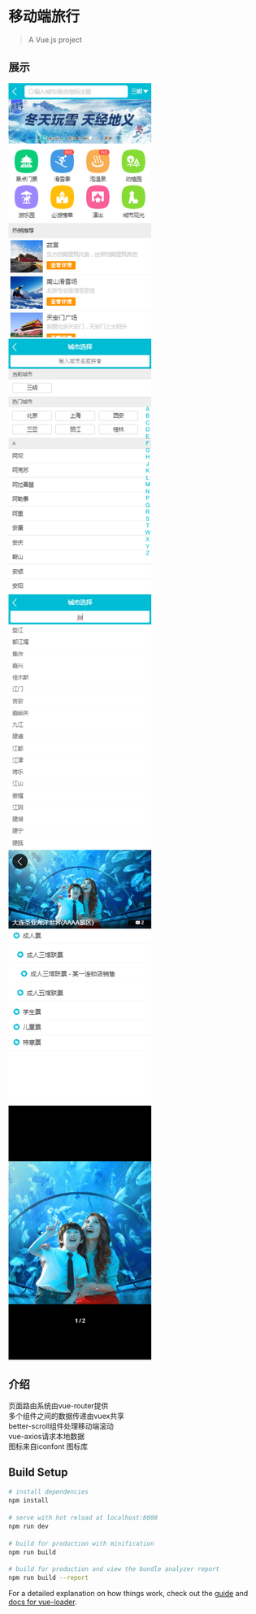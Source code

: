 # 移动端旅行

> A Vue.js project

## 展示

![](https://github.com/bboyAyao/vue-qunar-travel/blob/master/images/q1.png)
![](https://github.com/bboyAyao/vue-qunar-travel/blob/master/images/q2.png)
![](https://github.com/bboyAyao/vue-qunar-travel/blob/master/images/q3.png)
![](https://github.com/bboyAyao/vue-qunar-travel/blob/master/images/q4.png)
![](https://github.com/bboyAyao/vue-qunar-travel/blob/master/images/q5.png)

## 介绍

页面路由系统由vue-router提供  
多个组件之间的数据传递由vuex共享   
better-scroll组件处理移动端滚动    
vue-axios请求本地数据  
图标来自iconfont 图标库

## Build Setup

``` bash
# install dependencies
npm install

# serve with hot reload at localhost:8080
npm run dev

# build for production with minification
npm run build

# build for production and view the bundle analyzer report
npm run build --report
```

For a detailed explanation on how things work, check out the [guide](http://vuejs-templates.github.io/webpack/) and [docs for vue-loader](http://vuejs.github.io/vue-loader).
